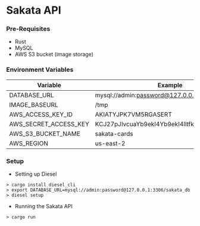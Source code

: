 # Sakata API

### Pre-Requisites
 - Rust
 - MySQL
 - AWS S3 bucket (image storage)

### Environment Variables
| Variable              | Example                                         |
| --------------------- | ----------------------------------------------- |
| DATABASE_URL          | mysql://admin:password@127.0.0.1:3306/sakata_db |
| IMAGE_BASEURL         | /tmp                                            |
| AWS_ACCESS_KEY_ID     | AKIATYJPK7VM5RGASERT                            |
| AWS_SECRET_ACCESS_KEY | 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        |
| AWS_S3_BUCKET_NAME    | sakata-cards                                    |
| AWS_REGION            | us-east-2                                       |

### Setup
 - Setting up Diesel
```
> cargo install diesel_cli
> export DATABASE_URL=mysql://admin:password@127.0.0.1:3306/sakata_db
> diesel setup
```
 - Running the Sakata API
```
> cargo run
```
